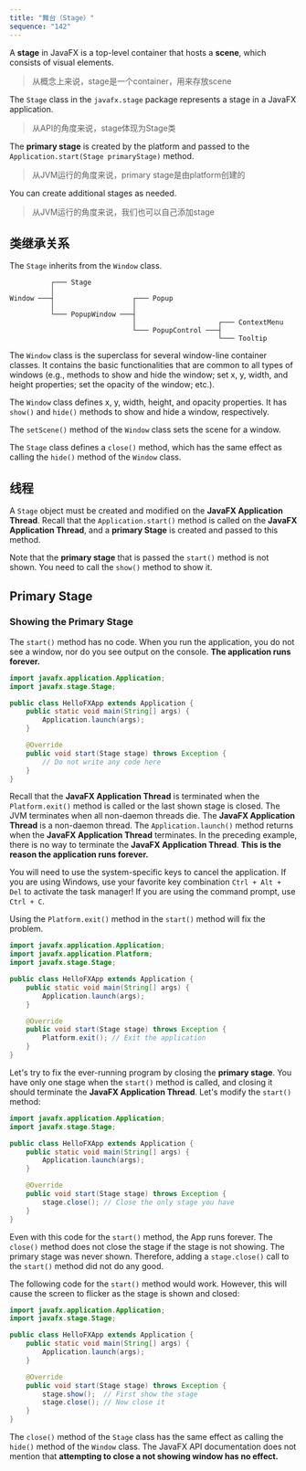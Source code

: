 ```yaml
---
title: "舞台（Stage）"
sequence: "142"
---
```


A **stage** in JavaFX is a top-level container that hosts a **scene**, which consists of visual elements.

> 从概念上来说，stage是一个container，用来存放scene

The `Stage` class in the `javafx.stage` package represents a stage in a JavaFX application.

> 从API的角度来说，stage体现为Stage类

The **primary stage** is created by the platform and passed to the `Application.start(Stage primaryStage)` method.

> 从JVM运行的角度来说，primary stage是由platform创建的

You can create additional stages as needed.

> 从JVM运行的角度来说，我们也可以自己添加stage

## 类继承关系

The `Stage` inherits from the `Window` class.

```text
          ┌─── Stage
          │
Window ───┤                   ┌─── Popup
          │                   │
          └─── PopupWindow ───┤
                              │                    ┌─── ContextMenu
                              └─── PopupControl ───┤
                                                   └─── Tooltip
```

The `Window` class is the superclass for several window-line container classes.
It contains the basic functionalities that are common to all types of windows
(e.g., methods to show and hide the window;
set x, y, width, and height properties;
set the opacity of the window; etc.).

The `Window` class defines x, y, width, height, and opacity properties.
It has `show()` and `hide()` methods to show and hide a window, respectively.

The `setScene()` method of the `Window` class sets the scene for a window.

The `Stage` class defines a `close()` method,
which has the same effect as calling the `hide()` method of the `Window` class.

## 线程

A `Stage` object must be created and modified on the **JavaFX Application Thread**.
Recall that the `Application.start()` method is called on the **JavaFX Application Thread**,
and a **primary Stage** is created and passed to this method.

Note that the **primary stage** that is passed the `start()` method is not shown.
You need to call the `show()` method to show it.


## Primary Stage

### Showing the Primary Stage

The `start()` method has no code.
When you run the application, you do not see a window, nor do you see output on the console.
**The application runs forever.**

```java
import javafx.application.Application;
import javafx.stage.Stage;

public class HelloFXApp extends Application {
    public static void main(String[] args) {
        Application.launch(args);
    }

    @Override
    public void start(Stage stage) throws Exception {
        // Do not write any code here
    }
}
```

Recall that the **JavaFX Application Thread** is terminated when the `Platform.exit()` method is called
or the last shown stage is closed.
The JVM terminates when all non-daemon threads die.
The **JavaFX Application Thread** is a non-daemon thread.
The `Application.launch()` method returns when the **JavaFX Application Thread** terminates.
In the preceding example, there is no way to terminate the **JavaFX Application Thread**.
**This is the reason the application runs forever.**

You will need to use the system-specific keys to cancel the application.
If you are using Windows, use your favorite key combination `Ctrl + Alt + Del` to activate the task manager!
If you are using the command prompt, use `Ctrl + C`.

Using the `Platform.exit()` method in the `start()` method will fix the problem.

```java
import javafx.application.Application;
import javafx.application.Platform;
import javafx.stage.Stage;

public class HelloFXApp extends Application {
    public static void main(String[] args) {
        Application.launch(args);
    }

    @Override
    public void start(Stage stage) throws Exception {
        Platform.exit(); // Exit the application
    }
}
```

Let's try to fix the ever-running program by closing the **primary stage**.
You have only one stage when the `start()` method is called,
and closing it should terminate the **JavaFX Application Thread**.
Let's modify the `start()` method:

```java
import javafx.application.Application;
import javafx.stage.Stage;

public class HelloFXApp extends Application {
    public static void main(String[] args) {
        Application.launch(args);
    }

    @Override
    public void start(Stage stage) throws Exception {
        stage.close(); // Close the only stage you have
    }
}
```

Even with this code for the `start()` method, the App runs forever.
The `close()` method does not close the stage if the stage is not showing.
The primary stage was never shown.
Therefore, adding a `stage.close()` call to the `start()` method did not do any good.

The following code for the `start()` method would work.
However, this will cause the screen to flicker as the stage is shown and closed:

```java
import javafx.application.Application;
import javafx.stage.Stage;

public class HelloFXApp extends Application {
    public static void main(String[] args) {
        Application.launch(args);
    }

    @Override
    public void start(Stage stage) throws Exception {
        stage.show();  // First show the stage
        stage.close(); // Now close it
    }
}
```

The `close()` method of the `Stage` class has the same effect
as calling the `hide()` method of the `Window` class.
The JavaFX API documentation does not mention that
**attempting to close a not showing window has no effect.**


